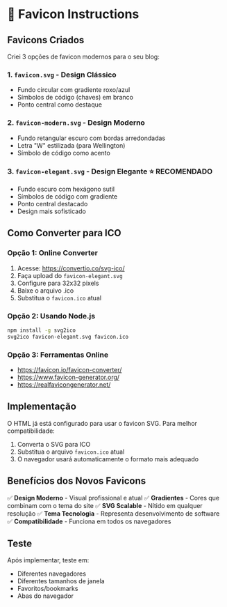 # 🎨 Favicon Instructions

## Favicons Criados

Criei 3 opções de favicon modernos para o seu blog:

### 1. `favicon.svg` - Design Clássico
- Fundo circular com gradiente roxo/azul
- Símbolos de código (chaves) em branco
- Ponto central como destaque

### 2. `favicon-modern.svg` - Design Moderno
- Fundo retangular escuro com bordas arredondadas
- Letra "W" estilizada (para Wellington)
- Símbolo de código como acento

### 3. `favicon-elegant.svg` - Design Elegante ⭐ **RECOMENDADO**
- Fundo escuro com hexágono sutil
- Símbolos de código com gradiente
- Ponto central destacado
- Design mais sofisticado

## Como Converter para ICO

### Opção 1: Online Converter
1. Acesse: https://convertio.co/svg-ico/
2. Faça upload do `favicon-elegant.svg`
3. Configure para 32x32 pixels
4. Baixe o arquivo .ico
5. Substitua o `favicon.ico` atual

### Opção 2: Usando Node.js
```bash
npm install -g svg2ico
svg2ico favicon-elegant.svg favicon.ico
```

### Opção 3: Ferramentas Online
- https://favicon.io/favicon-converter/
- https://www.favicon-generator.org/
- https://realfavicongenerator.net/

## Implementação

O HTML já está configurado para usar o favicon SVG. Para melhor compatibilidade:

1. Converta o SVG para ICO
2. Substitua o arquivo `favicon.ico` atual
3. O navegador usará automaticamente o formato mais adequado

## Benefícios dos Novos Favicons

✅ **Design Moderno** - Visual profissional e atual
✅ **Gradientes** - Cores que combinam com o tema do site
✅ **SVG Scalable** - Nítido em qualquer resolução
✅ **Tema Tecnologia** - Representa desenvolvimento de software
✅ **Compatibilidade** - Funciona em todos os navegadores

## Teste

Após implementar, teste em:
- Diferentes navegadores
- Diferentes tamanhos de janela
- Favoritos/bookmarks
- Abas do navegador
